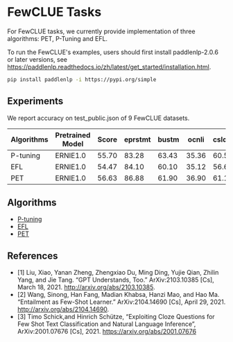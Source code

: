 # FewCLUE Tasks

For FewCLUE tasks, we currently provide implementation of three algorithms: PET, P-Tuning and EFL.  

To run the FewCLUE's examples, users should first install paddlenlp-2.0.6 or later versions, see https://paddlenlp.readthedocs.io/zh/latest/get_started/installation.html.
```bash
pip install paddlenlp -i https://pypi.org/simple
```

## Experiments
We report accuracy on test_public.json of 9 FewCLUE datasets.

| Algorithms | Pretrained Model | Score  | eprstmt  | bustm  | ocnli  | csldcp  | tnews  |  cluewsc | iflytek | csl | chid |
| ------------ | ------------ | ------------ | ------------ | ------------ | ------------ | ------------ | ------------ | ------------ |------------ | ------------ | ---------- |
| P-tuning  | ERNIE1.0  | 55.70 | 83.28  | 63.43  | 35.36  | 60.54  | 50.02  | 54.51  | 50.14 | 54.93 | 41.16 |
| EFL       | ERNIE1.0  | 54.47 | 84.10  | 60.10  | 35.12  | 56.61  | 56.57  | 53.59  | 46.37 | 61.21 | 36.56 |
| PET       | ERNIE1.0  | 56.63 | 86.88  | 61.90  | 36.90  | 61.10  | 56.51  | 55.02  | 50.31 | 59.72 | 41.35 |

## Algorithms
- [P-tuning](./p-tuning)
- [EFL](./efl)
- [PET](./pet)

## References

- [1] Liu, Xiao, Yanan Zheng, Zhengxiao Du, Ming Ding, Yujie Qian, Zhilin Yang, and Jie Tang. “GPT Understands, Too.” ArXiv:2103.10385 [Cs], March 18, 2021. http://arxiv.org/abs/2103.10385.
- [2] Wang, Sinong, Han Fang, Madian Khabsa, Hanzi Mao, and Hao Ma. “Entailment as Few-Shot Learner.” ArXiv:2104.14690 [Cs], April 29, 2021. http://arxiv.org/abs/2104.14690.
- [3] Timo Schick,and Hinrich Schütze, “Exploiting Cloze Questions for Few Shot Text Classification and Natural Language Inference”, ArXiv:2001.07676 [Cs], 2021. https://arxiv.org/abs/2001.07676
